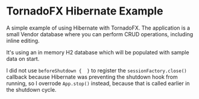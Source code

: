# TornadoFX Hibernate Example

A simple example of using Hibernate with TornadoFX. The application is a small
Vendor database where you can perform CRUD operations, including inline editing.

It's using an in memory H2 database which will be populated with sample data on start.

I did not use `beforeShutdown {  }` to register the `sessionFactory.close()` callback
because Hibernate was preventing the shutdown hook from running, so I overrode `App.stop()` 
instead, because that is called earlier in the shutdown cycle.